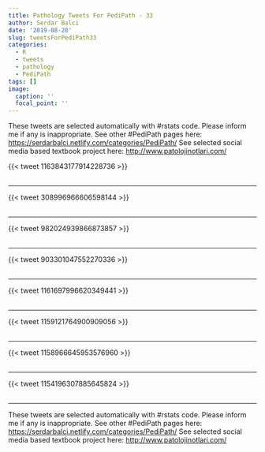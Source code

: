 ```yaml
---
title: Pathology Tweets For PediPath - 33
author: Serdar Balci
date: '2019-08-20'
slug: tweetsForPediPath33
categories:
  - R
  - tweets
  - pathology
  - PediPath
tags: []
image:
  caption: ''
  focal_point: ''
---
```



These tweets are selected automatically with #rstats code. Please inform me if any is inappropriate.
See other #PediPath pages here: https://serdarbalci.netlify.com/categories/PediPath/ 
See selected social media based textbook project here: http://www.patolojinotlari.com/

{{< tweet 1163843177914228736 >}}
<br>
<br>
<hr>
{{< tweet 308996966606598144 >}}
<br>
<br>
<hr>
{{< tweet 982024939866873857 >}}
<br>
<br>
<hr>
{{< tweet 903301047552270336 >}}
<br>
<br>
<hr>
{{< tweet 1161697996620349441 >}}
<br>
<br>
<hr>
{{< tweet 1159121764900909056 >}}
<br>
<br>
<hr>
{{< tweet 1158966645953576960 >}}
<br>
<br>
<hr>
{{< tweet 1154196307885645824 >}}
<br>
<br>
<hr>


These tweets are selected automatically with #rstats code. Please inform me if any is inappropriate.
See other #PediPath pages here: https://serdarbalci.netlify.com/categories/PediPath/ 
See selected social media based textbook project here: http://www.patolojinotlari.com/
